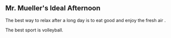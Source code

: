 ## Mr. Mueller's Ideal Afternoon

The best way to relax after a long day is to eat good and enjoy the fresh air .

The best sport is volleyball.